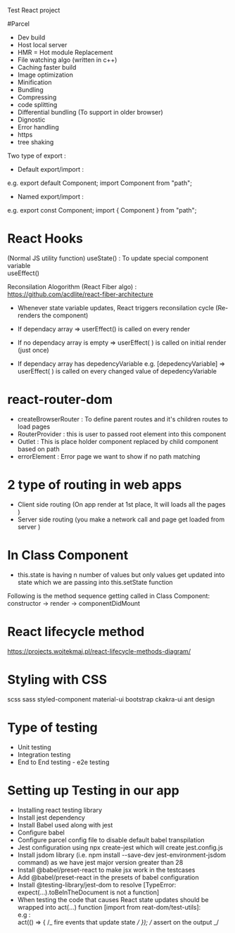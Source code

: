 Test React project

#Parcel

- Dev build
- Host local server
- HMR = Hot module Replacement
- File watching algo (written in c++)
- Caching faster build
- Image optimization
- Minification
- Bundling
- Compressing
- code splitting
- Differential bundling (To support in older browser)
- Dignostic
- Error handling
- https
- tree shaking

Two type of export :

- Default export/import :

e.g.
export default Component;
import Component from "path";

- Named export/import :

e.g.
export const Component;
import { Component } from "path";

# React Hooks

(Normal JS utility function)
useState() : To update special component variable  
useEffect()

Reconsilation Alogorithm (React Fiber algo) :
https://github.com/acdlite/react-fiber-architecture

- Whenever state variable updates, React triggers reconsilation cycle (Re-renders the component)

- If dependacy array => userEffect() is called on every render
- If no dependacy array is empty => userEffect( ) is called on initial render (just once)
- If dependacy array has depedencyVariable e.g. [depedencyVariable] => userEffect( ) is called on every changed value of depedencyVariable

# react-router-dom

- createBrowserRouter : To define parent routes and it's children routes to load pages
- RouterProvider : this is user to passed root element into this component
- Outlet : This is place holder component replaced by child component based on path
- errorElement : Error page we want to show if no path matching

# 2 type of routing in web apps

- Client side routing (On app render at 1st place, It will loads all the pages )
- Server side routing (you make a network call and page get loaded from server )

# In Class Component

- this.state is having n number of values but only values get updated into state which we are passing into this.setState function

Following is the method sequence getting called in Class Component:
constructor -> render -> componentDidMount

# React lifecycle method

https://projects.wojtekmaj.pl/react-lifecycle-methods-diagram/

# Styling with CSS

scss
sass
styled-component
material-ui
bootstrap
ckakra-ui
ant design

# Type of testing

- Unit testing
- Integration testing
- End to End testing - e2e testing

# Setting up Testing in our app

- Installing react testing library
- Install jest dependency
- Install Babel used along with jest
- Configure babel
- Configure parcel config file to disable default babel transpilation
- Jest configuration using npx create-jest which will create jest.config.js
- Install jsdom library (i.e. npm install --save-dev jest-environment-jsdom command) as we have jest major version greater than 28
- Install @babel/preset-react to make jsx work in the testcases
- Add @babel/preset-react in the presets of babel configuration
- Install @testing-library/jest-dom to resolve [TypeError: expect(...).toBeInTheDocument is not a function]
- When testing the code that causes React state updates should be wrapped into act(...) function [import from reat-dom/test-utils]:  
  e.g :  
   act(() => {
  /_ fire events that update state _/
  });
  /_ assert on the output _/
